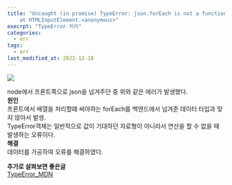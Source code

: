 ```yaml
---
title: "Uncaught (in promise) TypeError: json.forEach is not a function
    at HTMLInputElement.<anonymous>"
execrpt: "TypeError 처리"
categories:
  - err
tags:
  - err
last_modified_at: 2022-12-18
---
```



![](https://user-images.githubusercontent.com/105098581/208280160-6f63f859-2af4-42dc-b56a-99d18c1bb2b4.png)

node에서 프론트쪽으로 json을 넘겨주던 중 위와 같은 에러가 발생했다.  
**원인**   
프론트에서 배열을 처리할떄 써야하는 forEach를 백엔드에서 넘겨준 데이터 타입과 맞지 않아서 발생.  
TypeError객체는 일반적으로 값이 기대하던 자료형이 아니라서 연산을 할 수 없을 때 발생하는 오류이다.  
**해결**  
데이터를 가공하여 오류를 해결하였다.  

**추가로 살펴보면 좋은글**  
[TypeError_MDN](https://developer.mozilla.org/ko/docs/Web/JavaScript/Reference/Global_Objects/TypeError)
